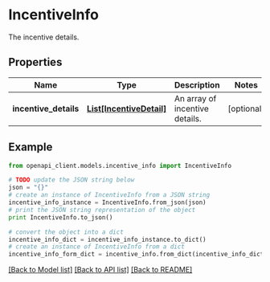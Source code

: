 # IncentiveInfo

The incentive details.

## Properties

Name | Type | Description | Notes
------------ | ------------- | ------------- | -------------
**incentive_details** | [**List[IncentiveDetail]**](IncentiveDetail.md) | An array of incentive details. | [optional] 

## Example

```python
from openapi_client.models.incentive_info import IncentiveInfo

# TODO update the JSON string below
json = "{}"
# create an instance of IncentiveInfo from a JSON string
incentive_info_instance = IncentiveInfo.from_json(json)
# print the JSON string representation of the object
print IncentiveInfo.to_json()

# convert the object into a dict
incentive_info_dict = incentive_info_instance.to_dict()
# create an instance of IncentiveInfo from a dict
incentive_info_form_dict = incentive_info.from_dict(incentive_info_dict)
```
[[Back to Model list]](../README.md#documentation-for-models) [[Back to API list]](../README.md#documentation-for-api-endpoints) [[Back to README]](../README.md)


